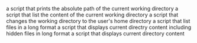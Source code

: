 a script that prints the absolute path of the current working directory 
a script that list the content of the current working directory
a script that changes the working directory to the user's home directory
a script that list files in a long format 
a script that displays current directry content including hidden files in long format 
a script that displays current directory content 
